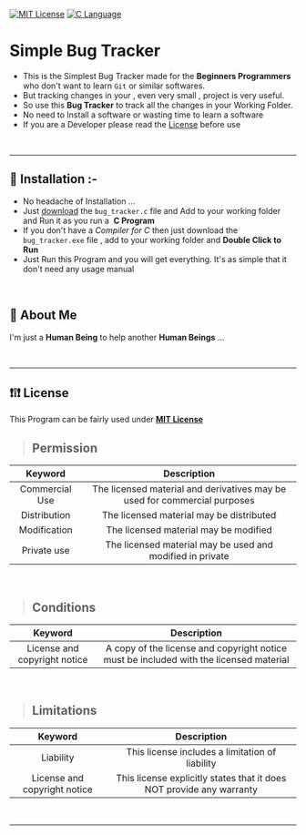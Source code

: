 <!-- [comment]: <> (Add badges from somewhere like: [shields.io](https://shields.io/) -->

[![MIT License](https://img.shields.io/apm/l/atomic-design-ui.svg?style=plastic)](https://choosealicense.com/licenses/mit/)
[![C Language](https://img.shields.io/badge/language-C-blue?style=plastic)](https://github.com/topics/c)

# Simple Bug Tracker

- This is the Simplest Bug Tracker made for the **Beginners Programmers** who don't want to learn `Git` or similar softwares.
- But tracking changes in your , even very small , project is very useful.
- So use this **Bug Tracker** to track all the changes in your Working Folder.
- No need to Install a software or wasting time to learn a software 
- If you are a Developer please read the [License](#❗❕❗-license) before use

<br>

--------------------------------------------------------------------------

## 📢 Installation :-

- No headache of Installation ...
- Just [download](https://drive.google.com/uc?export=download&id=1Ko6FTDq7sV7hhEEbK84uBsHiT0MqJ2Ea) the `bug_tracker.c` file and Add to your working folder and Run it as you run a &nbsp;**C Program**
- If you don't have a  _Compiler for C_  then just download the `bug_tracker.exe` file , add to your working folder and **Double Click to Run**
- Just Run this Program and you will get everything. It's as simple that it don't need any usage manual

<br>


## 🚀 About Me

I'm just a **Human Being** to help another **Human Beings** ...

<br>

---------------------------------------------------------------------------

## ❗❕❗ License 

This Program can be fairly used under **[MIT License](https://choosealicense.com/licenses/mit/)**

>## Permission

|    Keyword     |                                Description                                |
| :------------: | :-----------------------------------------------------------------------: |
| Commercial Use | The licensed material and derivatives may be used for commercial purposes |
|  Distribution  |                 The licensed material may be distributed                  |
|  Modification  |                   The licensed material may be modified                   |
|  Private use   |         The licensed material may be used and modified in private         |

<br>

>## Conditions

|    Keyword     |                                Description                                |
| :------------: | :-----------------------------------------------------------------------: |
| License and copyright notice | A copy of the license and copyright notice must be included with the licensed material |

<br>

>## 	Limitations

|    Keyword     |                                Description                                |
| :------------: | :-----------------------------------------------------------------------: |
| Liability | This license includes a limitation of liability |
| License and copyright notice | This license explicitly states that it does NOT provide any warranty |

<br>

---------------------------------------------------------------------------